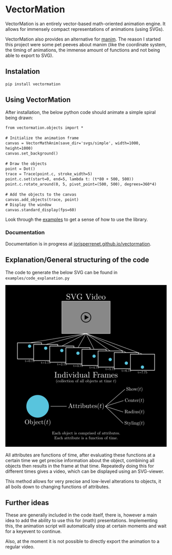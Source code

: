 # VectorMation
VectorMation is an entirely vector-based math-oriented animation engine.
It allows for immensely compact representations of animations (using SVGs).

VectorMation also provides an alternative for [manim](https://github.com/3b1b/manim).
The reason I started this project were some pet peeves about manim (like the coordinate system, the timing of animations, the immense amount of functions and not being able to export to SVG).


## Instalation
```{bash}
pip install vectormation
```

## Using VectorMation
After installation, the below python code should animate a simple spiral being drawn:
```{python}
from vectormation.objects import *

# Initialize the animation frame
canvas = VectorMathAnim(save_dir='svgs/simple', width=1000, height=1000)
canvas.set_background()

# Draw the objects
point = Dot()
trace = Trace(point.c, stroke_width=5)
point.c.set(start=0, end=5, lambda t: (t*80 + 500, 500))
point.c.rotate_around(0, 5, pivot_point=(500, 500), degrees=360*4)

# Add the objects to the canvas
canvas.add_objects(trace, point)
# Display the window
canvas.standard_display(fps=60)
```
Look through the [examples](https://github.com/jorisperrenet/VectorMation/tree/main/examples) to get a sense of how to use the library.

### Documentation
Documentation is in progress at [jorisperrenet.github.io/vectormation](https://jorisperrenet.github.io/vectormation/).


## Explanation/General structuring of the code
The code to generate the below SVG can be found in `examples/code_explanation.py`
<p align="center">
    <img width="600" padding-top="100%" src="./examples/svgs/explanation.svg">
</p>

All attributes are functions of time, after evaluating these functions at a certain time we get precise information about the object, combining all objects then results in the frame at that time.
Repeatedly doing this for different times gives a video, which can be displayed using an SVG-viewer.

This method allows for very precise and low-level alterations to objects, it all boils down to changing functions of attributes.


## Further ideas
These are generally included in the code itself, there is, however a main idea to add the ability to use this for (math) presentations.
Implementing this, the animation script will automatically stop at certain moments and wait for a keyevent to continue.

Also, at the moment it is not possible to directly export the animation to a regular video.
